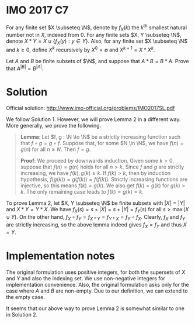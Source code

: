 # IMO 2017 C7

For any finite set $X \subseteq \N$, denote by $f_X(k)$ the $k^{\text{th}}$ smallest natural number not in $X$, indexed from $0$.
For any finite sets $X, Y \subseteq \N$, denote $X * Y = X \cup \{f_X(y) : y \in Y\}$.
Also, for any finite set $X \subseteq \N$ and $k \geq 0$, define $X^k$ recursively by $X^0 = \emptyset$ and $X^{k + 1} = X * X^k$.

Let $A$ and $B$ be finite subsets of $\N$, and suppose that $A * B = B * A$.
Prove that $A^{|B|} = B^{|A|}$.



# Solution

Official solution: <http://www.imo-official.org/problems/IMO2017SL.pdf>

We follow Solution 1.
However, we will prove Lemma 2 in a different way.
More generally, we prove the following.

> __Lemma__:
> Let $f, g : \N \to \N$ be a strictly increasing function such that $f \circ g = g \circ f$.
> Suppose that, for some $N \in \N$, we have $f(n) = g(n)$ for all $n \geq N$.
> Then $f = g$.
>
> __Proof__:
> We proceed by downwards induction.
> Given some $k > 0$, suppose that $f(n) = g(n)$ holds for all $n > k$.
> Since $f$ and $g$ are strictly increasing, we have $f(k), g(k) \geq k$.
> If $f(k) > k$, then by induction hypothesis, $f(g(k)) = g(f(k)) = f(f(k))$.
> Strictly increasing functions are injective, so this means $f(k) = g(k)$.
> We also get $f(k) = g(k)$ for $g(k) > k$.
> The only remaining case leads to $f(k) = g(k) = k$.

To prove Lemma 2, let $X, Y \subseteq \N$ be finite subsets with $|X| = |Y|$ and $X * Y = Y * X$.
We have $f_X(s) = s + |X| = s + |Y| = f_Y(s)$ for all $s > \max(X \cup Y)$.
On the other hand, $f_X \circ f_Y = f_{X * Y} = f_{Y * X} = f_Y \circ f_X$.
Clearly, $f_X$ and $f_Y$ are strictly increasing, so the above lemma indeed gives $f_X = f_Y$ and thus $X = Y$.



# Implementation notes

The original formulation uses positive integers, for both the supersets of $X$ and $Y$ and also the indexing set.
We use non-negative integers for implementation convenience.
Also, the original formulation asks only for the case where $A$ and $B$ are non-empty.
Due to our definition, we can extend to the empty case.

It seems that our above way to prove Lemma 2 is somewhat similar to one in Solution 2.
